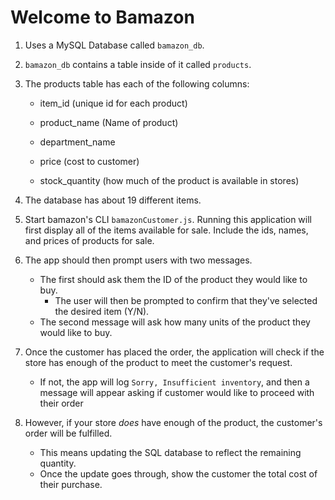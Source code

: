 # Welcome to Bamazon

1. Uses a MySQL Database called `bamazon_db`.

2. `bamazon_db` contains a table inside of it called `products`.

3. The products table has each of the following columns:

   * item_id (unique id for each product)

   * product_name (Name of product)

   * department_name

   * price (cost to customer)

   * stock_quantity (how much of the product is available in stores)

4. The database has about 19 different items. 

5. Start bamazon's CLI `bamazonCustomer.js`. Running this application will first display all of the items available for sale. Include the ids, names, and prices of products for sale.

6. The app should then prompt users with two messages.

   * The first should ask them the ID of the product they would like to buy.
        - The user will then be prompted to confirm that they've selected the desired item (Y/N).
   * The second message will ask how many units of the product they would like to buy.
    

7. Once the customer has placed the order, the application will check if the store has enough of the product to meet the customer's request.

   * If not, the app will log `Sorry, Insufficient inventory`, and then a message will appear asking if customer would like to proceed with their order

8. However, if your store _does_ have enough of the product, the customer's order will be fulfilled.
   * This means updating the SQL database to reflect the remaining quantity.
   * Once the update goes through, show the customer the total cost of their purchase.
